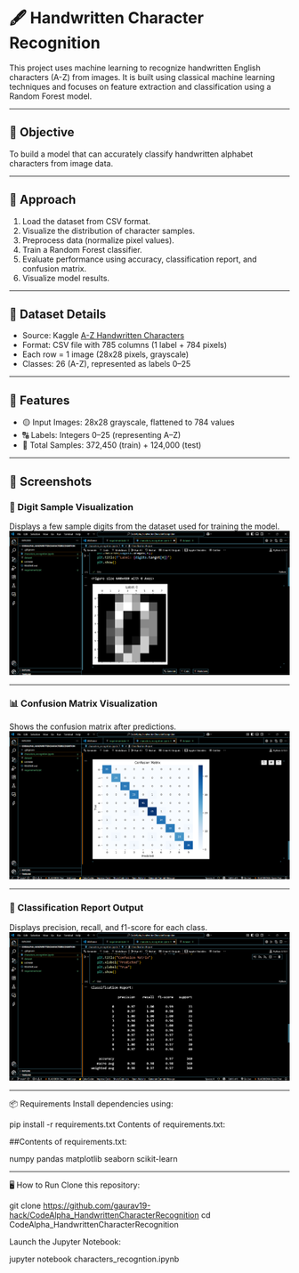 # 🖋️ Handwritten Character Recognition

This project uses machine learning to recognize handwritten English characters (A-Z) from images. It is built using classical machine learning techniques and focuses on feature extraction and classification using a Random Forest model.

---

## 🎯 Objective

To build a model that can accurately classify handwritten alphabet characters from image data.

---

## 🧠 Approach

1. Load the dataset from CSV format.
2. Visualize the distribution of character samples.
3. Preprocess data (normalize pixel values).
4. Train a Random Forest classifier.
5. Evaluate performance using accuracy, classification report, and confusion matrix.
6. Visualize model results.

---

## 📂 Dataset Details

- Source: Kaggle [A-Z Handwritten Characters](https://www.kaggle.com/datasets/sachinpatel21/az-handwritten-alphabets-in-csv-format)
- Format: CSV file with 785 columns (1 label + 784 pixels)
- Each row = 1 image (28x28 pixels, grayscale)
- Classes: 26 (A-Z), represented as labels 0–25

---

## 🧾 Features

- 🟡 Input Images: 28x28 grayscale, flattened to 784 values
- 🔠 Labels: Integers 0–25 (representing A–Z)
- 🧮 Total Samples: 372,450 (train) + 124,000 (test)

---

## 📸 Screenshots

### 🔢 Digit Sample Visualization
Displays a few sample digits from the dataset used for training the model.  
![Digit Sample](screenshots/Digit_sample_visualization.png)

---

### 📊 Confusion Matrix Visualization
Shows the confusion matrix after predictions.  
![Confusion Matrix](screenshots/Confusion_matrix_visualization.png)

---

### 📝 Classification Report Output
Displays precision, recall, and f1-score for each class.  
![Classification Report](screenshots/Classification_report_output.png)

---

📦 Requirements
Install dependencies using:

pip install -r requirements.txt
Contents of requirements.txt:


##Contents of requirements.txt: 

numpy
pandas
matplotlib
seaborn
scikit-learn

---

🖥️ How to Run
Clone this repository:


git clone https://github.com/gaurav19-hack/CodeAlpha_HandwrittenCharacterRecognition
cd CodeAlpha_HandwrittenCharacterRecognition

Launch the Jupyter Notebook:

jupyter notebook characters_recogntion.ipynb



